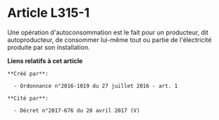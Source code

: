 # Article L315-1

Une opération d'autoconsommation est le fait pour un producteur, dit autoproducteur, de consommer lui-même tout ou partie de
l'électricité produite par son installation.

**Liens relatifs à cet article**

	**Créé par**:

	  - Ordonnance n°2016-1019 du 27 juillet 2016 - art. 1

	**Cité par**:

	  - Décret n°2017-676 du 28 avril 2017 (V)
